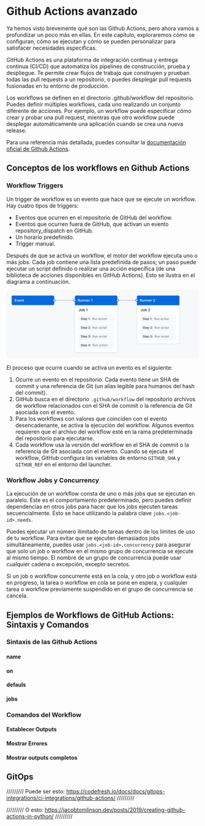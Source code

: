 
# Github Actions avanzado

Ya hemos visto brevemente qué son las Github Actions, pero ahora vamos a profundizar un poco más en ellas. En este capítulo, exploraremos cómo se configuran, cómo se ejecutan y cómo se pueden personalizar para satisfacer necesidades específicas. 

GitHub Actions es una plataforma de integración continua y entrega continua (CI/CD) que automatiza los pipelines de construcción, prueba y despliegue. Te permite crear flujos de trabajo que construyen y prueban todas las pull requests a un repositorio, o puedes desplegar pull requests fusionadas en tu entorno de producción.

Los workflows se definen en el directorio .github/workflow del repositorio. Puedes definir múltiples workflows, cada uno realizando un conjunto diferente de acciones. Por ejemplo, un workflow puede especificar cómo crear y probar una pull request, mientras que otro workflow puede desplegar automáticamente una aplicación cuando se crea una nueva release.

Para una referencia más detallada, puedes consultar la [documentación oficial de Github Actions](https://docs.github.com/en/actions/using-workflows).


## Conceptos de los workflows en Github Actions

### Workflow Triggers

Un trigger de workflow es un evento que hace que se ejecute un workflow. Hay cuatro tipos de triggers:

- Eventos que ocurren en el repositorio de GitHub del workflow.
- Eventos que ocurren fuera de GitHub, que activan un evento repository_dispatch en GitHub.
- Un horario predefinido.
- Trigger manual.

Después de que se activa un workflow, el motor del workflow ejecuta uno o más jobs. Cada job contiene una lista predefinida de pasos; un paso puede ejecutar un script definido o realizar una acción específica (de una biblioteca de acciones disponibles en GitHub Actions). Esto se ilustra en el diagrama a continuación.

![](../../_media/04_workflow/GitHub-Actions-workflow-structure.webp)

El proceso que ocurre cuando se activa un evento es el siguiente:

1. Ocurre un evento en el repositorio. Cada evento tiene un SHA de commit y una referencia de Git (un alias legible para humanos del hash del commit).
2. GitHub busca en el directorio `.github/workflow` del repositorio archivos de workflow relacionados con el SHA de commit o la referencia de Git asociada con el evento.
3. Para los workflows con valores que coinciden con el evento desencadenante, se activa la ejecución del workflow. Algunos eventos requieren que el archivo del workflow esté en la rama predeterminada del repositorio para ejecutarse.
4. Cada workflow usa la versión del workflow en el SHA de commit o la referencia de Git asociada con el evento. Cuando se ejecuta el workflow, GitHub configura las variables de entorno `GITHUB_SHA` y `GITHUB_REF` en el entorno del launcher.


### Workflow Jobs y Concurrency

La ejecución de un workflow consta de uno o más jobs que se ejecutan en paralelo. Este es el comportamiento predeterminado, pero puedes definir dependencias en otros jobs para hacer que los jobs ejecuten tareas secuencialmente. Esto se hace utilizando la palabra clave `jobs.<job-id>.needs`.

Puedes ejecutar un número ilimitado de tareas dentro de los límites de uso de tu workflow. Para evitar que se ejecuten demasiados jobs simultáneamente, puedes usar `jobs.<job-id>.concurrency` para asegurar que solo un job o workflow en el mismo grupo de concurrencia se ejecute al mismo tiempo. El nombre de un grupo de concurrencia puede usar cualquier cadena o excepción, excepto secretos.

Si un job o workflow concurrente está en la cola, y otro job o workflow está en progreso, la tarea o workflow en cola se pone en espera, y cualquier tarea o workflow previamente suspendido en el grupo de concurrencia se cancela.


## Ejemplos de Workflows de GitHub Actions: Sintaxis y Comandos


### Sintaxis de las Github Actions

#### name

#### on

#### defauls

#### jobs



### Comandos del Workflow

#### Establecer Outputs

#### Mostrar Errores

#### Mostrar outputs completos


## GitOps

///////// Puede ser esto: https://codefresh.io/docs/docs/gitops-integrations/ci-integrations/github-actions/ /////////

///////// O esto: https://jacobtomlinson.dev/posts/2019/creating-github-actions-in-python/ /////////

